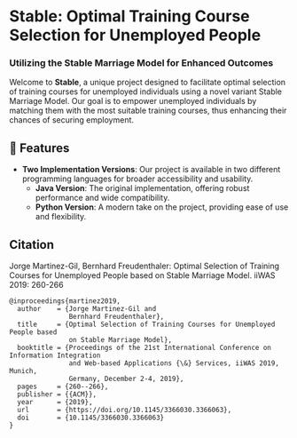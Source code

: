 # Stable: Optimal Training Course Selection for Unemployed People
### Utilizing the Stable Marriage Model for Enhanced Outcomes

Welcome to **Stable**, a unique project designed to facilitate optimal selection of training courses for unemployed individuals using a novel variant Stable Marriage Model. Our goal is to empower unemployed individuals by matching them with the most suitable training courses, thus enhancing their chances of securing employment.

## 🌟 Features
- **Two Implementation Versions**: Our project is available in two different programming languages for broader accessibility and usability.
  - **Java Version**: The original implementation, offering robust performance and wide compatibility.
  - **Python Version**: A modern take on the project, providing ease of use and flexibility.


## Citation
Jorge Martinez-Gil, Bernhard Freudenthaler: Optimal Selection of Training Courses for Unemployed People based on Stable Marriage Model. iiWAS 2019: 260-266


```
@inproceedings{martinez2019,
  author    = {Jorge Martinez-Gil and
               Bernhard Freudenthaler},
  title     = {Optimal Selection of Training Courses for Unemployed People based
               on Stable Marriage Model},
  booktitle = {Proceedings of the 21st International Conference on Information Integration
               and Web-based Applications {\&} Services, iiWAS 2019, Munich,
               Germany, December 2-4, 2019},
  pages     = {260--266},
  publisher = {{ACM}},
  year      = {2019},
  url       = {https://doi.org/10.1145/3366030.3366063},
  doi       = {10.1145/3366030.3366063}
}

```

